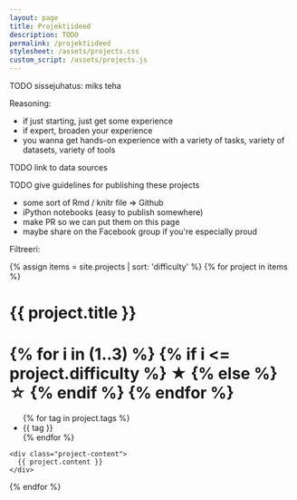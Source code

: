 ```yaml
---
layout: page
title: Projektiideed
description: TODO
permalink: /projektiideed
stylesheet: /assets/projects.css
custom_script: /assets/projects.js
---
```


TODO sissejuhatus: miks teha

Reasoning:
* if just starting, just get some experience
* if expert, broaden your experience
* you wanna get hands-on experience with a variety of tasks, variety of datasets, variety of tools

TODO link to data sources

TODO give guidelines for publishing these projects
* some sort of Rmd / knitr file => Github
* iPython notebooks (easy to publish somewhere)
* make PR so we can put them on this page
* maybe share on the Facebook group if you're especially proud


<div id="project-label-filters">
    <p>Filtreeri:</p>
    <ul class="project-tags"></ul>
</div>

{% assign items = site.projects | sort: 'difficulty' %}
{% for project in items %}
<div class="project">
	<div class="project-meta">
	<h1 class="project-title">{{ project.title }}</h1>
	<!-- Project difficulty -->
	<h1 class="project-difficulty">
		{% for i in (1..3) %}
			{% if i <= project.difficulty %}
				<span>★</span>
			{% else %}
				<span>☆</span>
			{% endif %}
		{% endfor %}
	</h1>
	<!-- Project tags -->
	<ul class="project-tags">
		{% for tag in project.tags %}
		<li class="project-tag tag"> {{ tag }} </li>
		{% endfor %}
	</ul>
	</div>

	<div class="project-content">
	  {{ project.content }}
	</div>
</div>

{% endfor %}